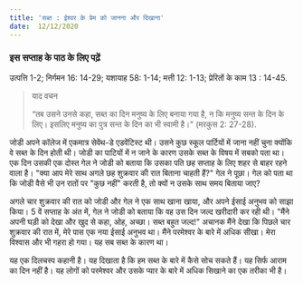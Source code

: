 ```yaml
---
title: 'सब्त : ईश्वर के प्रेम को जानना और दिखाना'
date:  12/12/2020
---
```


### इस सप्ताह के पाठ के लिए पढ़ें
उत्पत्ति 1-2; निर्गमन 16: 14-29; यशायाह 58: 1-14; मत्ती 12: 1-13; प्रेरितों के काम 13 : 14-45.

> <p>याद वचन</p>
> “तब उसने उनसे कहा, सब्त का दिन मनुष्य के लिए बनाया गया है, न कि मनुष्य सन्त के दिन के लिए। इसलिए मनुष्य का पुत्र सन्त के दिन का भी स्वामी है।" (मरकुस 2: 27-28).

जोडी अपने कॉलेज में एकमात्र सेवेंथ-डे एडवेंटिस्ट थी। उसने कुछ स्कूल पार्टियों में जाना नहीं चुना क्योंकि वे सब्त के दिन होती थी। जोडी का पाटियों में न जाने के कारण उसके सब्त के विषय में सबको पता था। एक दिन उसकी एक दोस्त गेल ने जोडी को बताया कि उसका पति छह सप्ताह के लिए शहर से बाहर रहने वाला है। "क्या आप मेरे साथ अगले छह शुक्रवार की रात बिताना चाहती हैं?" गेल ने पूछा। गेल को पता था कि जोडी वैसे भी उन रातों पर "कुछ नहीं" करती है, तो क्यों न उसके साथ समय बिताया जाए?

अगले चार शुक्रवार की रात को जोडी और गेल ने एक साथ खाना खाया, और अपने ईसाई अनुभव को साझा किया। 5 वें सप्ताह के अंत में, गेल ने जोडी को बताया कि वह उस दिन जल्द खरीदारी कर रही थी। "मैंने अपनी घड़ी को देखा और खुद से कहा, ओह, अच्छा। सब्त बहुत जल्द!" अचानक मैंने देखा कि पिछले चार शुक्रवार की रात में, मेरे पास एक नया ईसाई अनुभव था। मैंने परमेश्वर के बारे में अधिक सीखा। मेरा विश्वास और भी गहरा हो गया। यह सब सब्त के कारण था।

यह एक दिलचस्प कहानी है। यह दिखाता है कि हम सब्त के बारे में कैसे सोच सकते हैं। यह सिर्फ आराम का दिन नहीं है। यह लोगों को परमेश्वर और उसके प्यार के बारे में अधिक सिखाने का एक तरीका भी है।